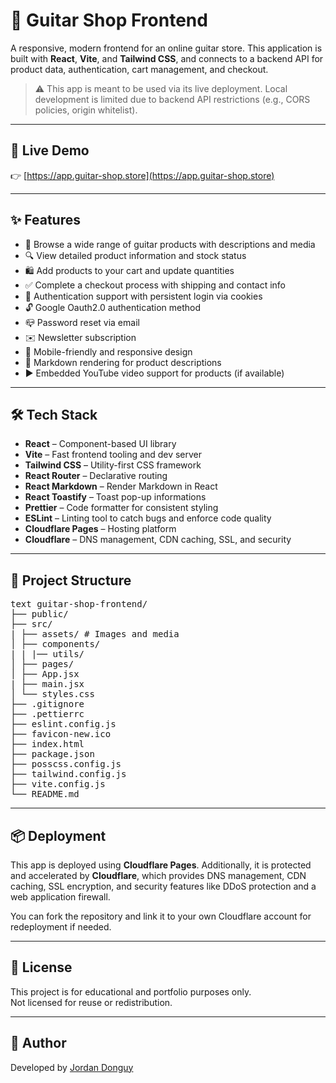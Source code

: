 # 🎸 Guitar Shop Frontend

A responsive, modern frontend for an online guitar store. This application is built with **React**, **Vite**, and **Tailwind CSS**, and connects to a backend API for product data, authentication, cart management, and checkout.

> ⚠️ This app is meant to be used via its live deployment. Local development is limited due to backend API restrictions (e.g., CORS policies, origin whitelist).

---

## 🚀 Live Demo

👉 [https://app.guitar-shop.store](https://app.guitar-shop.store)

---

## ✨ Features

- 🛒 Browse a wide range of guitar products with descriptions and media
- 🔍 View detailed product information and stock status
- 🛍️ Add products to your cart and update quantities
- ✅ Complete a checkout process with shipping and contact info
- 🔐 Authentication support with persistent login via cookies
- 🔓 Google Oauth2.0 authentication method
- 📪 Password reset via email
- ✉️ Newsletter subscription
- 📱 Mobile-friendly and responsive design
- 📝 Markdown rendering for product descriptions
- ▶️ Embedded YouTube video support for products (if available)

---

## 🛠️ Tech Stack

- **React** – Component-based UI library
- **Vite** – Fast frontend tooling and dev server
- **Tailwind CSS** – Utility-first CSS framework
- **React Router** – Declarative routing
- **React Markdown** – Render Markdown in React
- **React Toastify** – Toast pop-up informations
- **Prettier** – Code formatter for consistent styling
- **ESLint** – Linting tool to catch bugs and enforce code quality
- **Cloudflare Pages** – Hosting platform
- **Cloudflare** – DNS management, CDN caching, SSL, and security 

---

## 📁 Project Structure

<pre lang="md">text guitar-shop-frontend/ 
├── public/
├── src/
| ├── assets/ # Images and media
│ ├── components/
| | |── utils/
│ ├── pages/
│ ├── App.jsx
| ├── main.jsx 
│ └── styles.css
├── .gitignore 
├── .pettierrc
├── eslint.config.js
├── favicon-new.ico
├── index.html
├── package.json
├── posscss.config.js
├── tailwind.config.js
├── vite.config.js
└── README.md </pre>

---

## 📦 Deployment

This app is deployed using **Cloudflare Pages**. Additionally, it is protected and accelerated by **Cloudflare**, which provides DNS management, CDN caching, SSL encryption, and security features like DDoS protection and a web application firewall.

You can fork the repository and link it to your own Cloudflare account for redeployment if needed.

---

## 📄 License

This project is for educational and portfolio purposes only.  
Not licensed for reuse or redistribution.

---

## 👤 Author

Developed by [Jordan Donguy](https://github.com/JordanDonguy)
